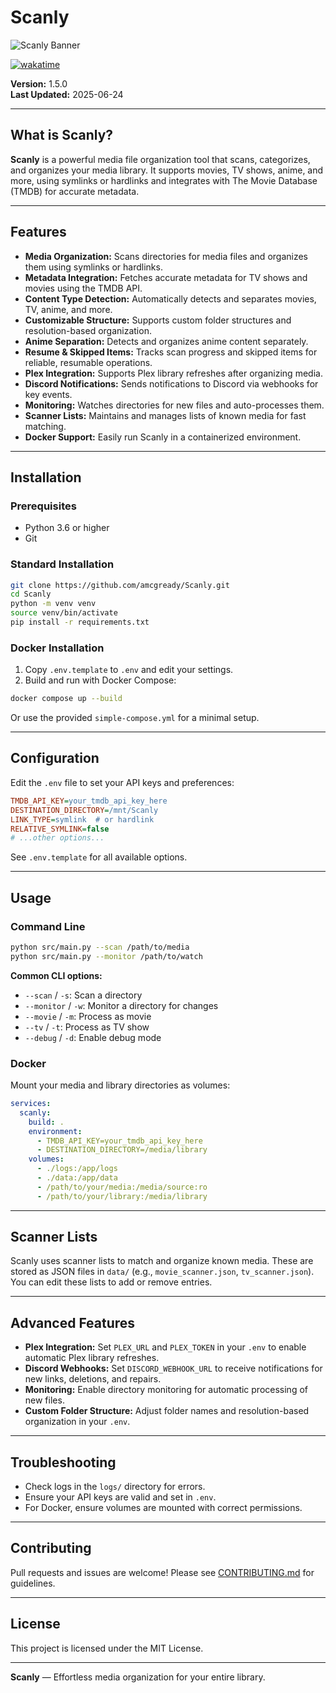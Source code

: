 # Scanly

![Scanly Banner](https://i.imgur.com/nUa5M6m.png)

[![wakatime](https://wakatime.com/badge/github/amcgready/Scanly.svg)](https://wakatime.com/badge/github/amcgready/Scanly)

**Version:** 1.5.0  
**Last Updated:** 2025-06-24

---

## What is Scanly?

**Scanly** is a powerful media file organization tool that scans, categorizes, and organizes your media library. It supports movies, TV shows, anime, and more, using symlinks or hardlinks and integrates with The Movie Database (TMDB) for accurate metadata.

---

## Features

- **Media Organization:** Scans directories for media files and organizes them using symlinks or hardlinks.
- **Metadata Integration:** Fetches accurate metadata for TV shows and movies using the TMDB API.
- **Content Type Detection:** Automatically detects and separates movies, TV, anime, and more.
- **Customizable Structure:** Supports custom folder structures and resolution-based organization.
- **Anime Separation:** Detects and organizes anime content separately.
- **Resume & Skipped Items:** Tracks scan progress and skipped items for reliable, resumable operations.
- **Plex Integration:** Supports Plex library refreshes after organizing media.
- **Discord Notifications:** Sends notifications to Discord via webhooks for key events.
- **Monitoring:** Watches directories for new files and auto-processes them.
- **Scanner Lists:** Maintains and manages lists of known media for fast matching.
- **Docker Support:** Easily run Scanly in a containerized environment.

---

## Installation

### Prerequisites

- Python 3.6 or higher
- Git

### Standard Installation

```bash
git clone https://github.com/amcgready/Scanly.git
cd Scanly
python -m venv venv
source venv/bin/activate
pip install -r requirements.txt
```

### Docker Installation

1. Copy `.env.template` to `.env` and edit your settings.
2. Build and run with Docker Compose:

```bash
docker compose up --build
```

Or use the provided `simple-compose.yml` for a minimal setup.

---

## Configuration

Edit the `.env` file to set your API keys and preferences:

```ini
TMDB_API_KEY=your_tmdb_api_key_here
DESTINATION_DIRECTORY=/mnt/Scanly
LINK_TYPE=symlink  # or hardlink
RELATIVE_SYMLINK=false
# ...other options...
```

See `.env.template` for all available options.

---

## Usage

### Command Line

```bash
python src/main.py --scan /path/to/media
python src/main.py --monitor /path/to/watch
```

**Common CLI options:**
- `--scan` / `-s`: Scan a directory
- `--monitor` / `-w`: Monitor a directory for changes
- `--movie` / `-m`: Process as movie
- `--tv` / `-t`: Process as TV show
- `--debug` / `-d`: Enable debug mode

### Docker

Mount your media and library directories as volumes:

```yaml
services:
  scanly:
    build: .
    environment:
      - TMDB_API_KEY=your_tmdb_api_key_here
      - DESTINATION_DIRECTORY=/media/library
    volumes:
      - ./logs:/app/logs
      - ./data:/app/data
      - /path/to/your/media:/media/source:ro
      - /path/to/your/library:/media/library
```

---

## Scanner Lists

Scanly uses scanner lists to match and organize known media. These are stored as JSON files in `data/` (e.g., `movie_scanner.json`, `tv_scanner.json`). You can edit these lists to add or remove entries.

---

## Advanced Features

- **Plex Integration:** Set `PLEX_URL` and `PLEX_TOKEN` in your `.env` to enable automatic Plex library refreshes.
- **Discord Webhooks:** Set `DISCORD_WEBHOOK_URL` to receive notifications for new links, deletions, and repairs.
- **Monitoring:** Enable directory monitoring for automatic processing of new files.
- **Custom Folder Structure:** Adjust folder names and resolution-based organization in your `.env`.

---

## Troubleshooting

- Check logs in the `logs/` directory for errors.
- Ensure your API keys are valid and set in `.env`.
- For Docker, ensure volumes are mounted with correct permissions.

---

## Contributing

Pull requests and issues are welcome! Please see [CONTRIBUTING.md](CONTRIBUTING.md) for guidelines.

---

## License

This project is licensed under the MIT License.

---

**Scanly** — Effortless media organization for your entire library.
